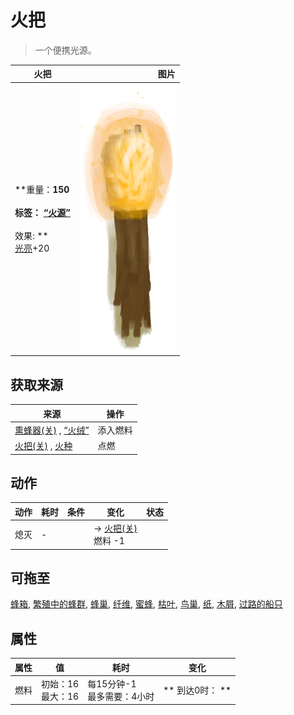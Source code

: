 # 火把  
> 一个便携光源。  
  
  火把  |   图片   
 ----  |  ----:   
 **重量：**150<br><br>**标签：**	[“火源”](tag_FireSource.md)<br><br>** 效果: **<br>[光亮](Light.md)+20  |  ![](Sprite/TorchOn.png)   
  
## 获取来源  
来源  |  操作  
----  |  ----  
[熏蜂器(关)](BeeSmokerOff.md) , [“火绒”](tag_Tinder.md)  |  添入燃料  
[火把(关)](TorchOff.md) , [火种](TinderLit.md)  |  点燃  
## 动作  
动作  |  耗时  |  条件  |  变化  |  状态  
----  |  ----  |  ----  |  ----  |  ----  
熄灭<br>  |  -  |    |  → [火把(关)](TorchOff.md)<br>燃料  -1  |    
## 可拖至  
[蜂箱](BeeSkep.md), [繁殖中的蜂群](BeeSkepSwarming.md), [蜂巢](Beehive.md), [纤维](Fibers.md), [蜜蜂](Bees.md), [枯叶](LeavesDry.md), [鸟巢](Nest.md), [纸](Papers.md), [木屑](WoodShavings.md), [过路的船只](PassingShip.md)  
## 属性   
属性  |  值  |  耗时  |  变化  
----  |  ----  |  ----  |  ----  
燃料  |  初始：16<br>最大：16  |  每15分钟-1<br>最多需要：4小时  |  ** 到达0时： **  
